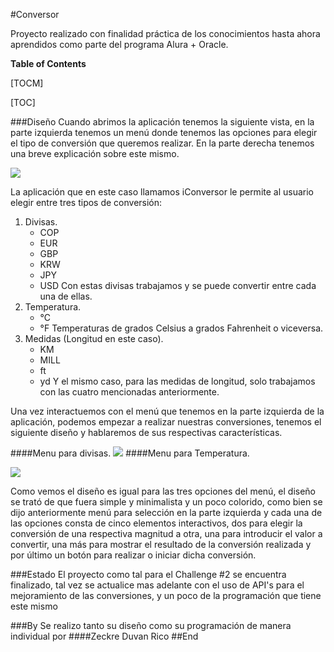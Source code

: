 #Conversor



Proyecto realizado con finalidad práctica de los conocimientos hasta ahora aprendidos como parte del programa Alura + Oracle.

**Table of Contents**

[TOCM]

[TOC]

###Diseño
Cuando abrimos la aplicación tenemos la siguiente vista, en la parte izquierda tenemos un menú donde tenemos las opciones para elegir el tipo de conversión que queremos realizar. En la parte derecha tenemos una breve explicación sobre este mismo.

[![](http://imgfz.com/i/w6aDoP2.jpeg)](http://imgfz.com/i/w6aDoP2.jpeg)

La aplicación que en este caso llamamos iConversor le permite al usuario elegir entre tres tipos de conversión:
1. Divisas.
	- COP
	- EUR
	- GBP
	- KRW
	- JPY
	- USD
	Con estas divisas trabajamos y se puede convertir entre cada una de ellas.
1. Temperatura.
	- °C
	- °F
	Temperaturas de grados Celsius a grados Fahrenheit o viceversa.
1. Medidas (Longitud en este caso).
	- KM
	- MILL
	- ft
	- yd
	Y el mismo caso, para las medidas de longitud, solo trabajamos con las cuatro mencionadas anteriormente.

Una vez interactuemos con el menú que tenemos en la parte izquierda de la aplicación, podemos empezar a realizar nuestras conversiones, tenemos el siguiente diseño y hablaremos de sus respectivas características.

####Menu para divisas.
[![](http://imgfz.com/i/kuMUfQg.jpeg)](http://imgfz.com/i/kuMUfQg.jpeg)
####Menu para Temperatura.


[![](http://imgfz.com/i/IcGJ4qA.jpeg)](http://imgfz.com/i/IcGJ4qA.jpeg)

Como vemos el diseño es igual para las tres opciones del menú, el diseño se trató de que fuera simple y minimalista y un poco colorido, como bien se dijo anteriormente menú para selección en la parte izquierda y cada una de las opciones consta de cinco elementos interactivos, dos para elegir la conversión de una respectiva magnitud a otra, una para introducir el valor a convertir, una más para mostrar el resultado de la conversión realizada y por último un botón para realizar o iniciar dicha conversión.

###Estado
El proyecto como tal para el Challenge #2 se encuentra finalizado, tal vez se actualice mas adelante con el uso de API's para el mejoramiento de las conversiones, y un poco de la programación que tiene este mismo

###By
Se realizo tanto su diseño como su programación de manera individual por 
####Zeckre
Duvan Rico
##End

